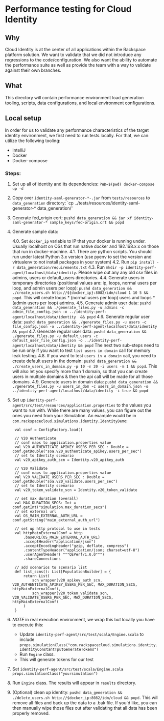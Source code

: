 # Performance testing for Cloud Identity

## Why

Cloud Identity is at the center of all applications within the Rackspace platform solution.  We want to validate that we did not introduce any regressions to the code/configuration.  We also want the ability to automate the performance suite as well as provide the team with a way to validate against their own branches.

## What

This directory will contain performance environment load generation tooling, scripts, data configurations, and local environment configurations.

## Local setup

In order for us to validate any performance characteristics of the target identity environment, we first need to run tests locally.  For that, we can utilize the following tooling:

* IntelliJ
* Docker
* Docker-compose

### Steps:

1. Set up all of identity and its dependencies: `PWD=$(pwd) docker-compose up -d`
2. Copy over `identity-saml-generator-*-.jar` from `tests/resources` to `data_generation` directory: `cp ../tests/resources/identity-saml-generator-* data_generation/'
3. Generate fed_origin cert: `pushd data_generation && jar xf identity-saml-generator-* sample_keys/fed-origin.crt && popd`
4. Generate sample data:

   4.0. Set `docker_ip` variable to IP that your docker is running under.  Usually localhost on OSs that run native docker and 192.168.x.x on those that run in docker-machine.
   4.1. There are python scripts.  You should run under latest Python 3.x version (use pyenv to set the version and virtualenv to not install packages in your system)
   4.2. Run `pip install -r data_generation/requirements.txt`
   4.3. Run `mkdir -p identity-perf-agent/localhost/data/identity`. Please wipe out any any old csv files in admins, users or default_users directories.
   4.4. Generate users in temporary directories (positional values are: ip, loops, normal users per loop, and admin users per loop): `pushd data_generation && ./create_users.sh http://${docker_ip}:8082/idm/cloud 1 10 5 && popd`.  This will create loops * (normal users per loop) users and loops * (admin users per loop) admins.
   4.5. Generate admin user data: `pushd data_generation && ./generate_files.py -u admins -c admin_file_config.json -o ../identity-perf-agent/localhost/data/identity  && popd`
   4.6. Generate regular user data: `pushd data_generation && ./generate_files.py -u users -c file_config.json -o ../identity-perf-agent/localhost/data/identity && popd`
   4.7. Generate regular user data: `pushd data_generation && ./generate_files.py -u default_users -c default_user_file_config.json -o ../identity-perf-agent/localhost/data/identity && popd`
   The next two sub-steps need to be run only if you want to test `list users in domain` call for memory leak testing.
   4.8. If you want to test `users in a domain` call, you need to create default users in the domain: `pushd data_generation && ./create_users_in_domain.py -p 10 -n 20 -i users -m 1 && popd`. This will also let you specify more than 1 domain, so that you can create users in multiple domains & then the api call will be made for all those domains.
   4.9. Generate users in domain data: `pushd data_generation && ./generate_files.py -u users_in_dom -c users_in_domain.json -o ../identity-perf-agent/localhost/data/identity -i true && popd`
5. Set up `identity-perf-agent/src/test/resources/application.properties` to the values you want to run with.  While there are many values, you can figure out the ones you need from your Simulation.  An example would be in `com.rackspacecloud.simulations.identity.IdentityDemo`:

        val conf = ConfigFactory.load()

        // V20 Authenticate
        // conf maps to application.properties value
        val V20_AUTHENTICATE_APIKEY_USERS_PER_SEC : Double =  conf.getDouble("soa.v20_authenticate_apikey.users_per_sec")
        // set to Identity scenario
        val v20_apikey_auth_scn = Identity.v20_apikey_auth

        // V20 Validate
        // conf maps to application.properties value
        val V20_VALIDATE_USERS_PER_SEC : Double =  conf.getDouble("soa.v20_validate.users_per_sec")
        // set to Identity scenario
        val v20_token_validate_scn = Identity.v20_token_validate

        // set max duration (overall)
        val MAX_DURATION_SECS: Int = conf.getInt("simulation.max_duration_secs")
        // set external url
        val OS_MAIN_EXTERNAL_AUTH_URL = conf.getString("main_external_auth_url")

        // set up http protocol to use in tests
        val httpMainExternalConf = http
            .baseURL(OS_MAIN_EXTERNAL_AUTH_URL)
            .acceptHeader("application/json")
            .acceptEncodingHeader("gzip, deflate, compress")
            .contentTypeHeader("application/json; charset=utf-8")
            .userAgentHeader( """QEPerf/1.0.0""")
            .shareConnections

        // add scenarios to scenario list
        def list_scns(): List[PopulationBuilder] = {
            return List(
                scn_wrapper(v20_apikey_auth_scn, V20_AUTHENTICATE_APIKEY_USERS_PER_SEC, MAX_DURATION_SECS, httpMainExternalConf),
                scn_wrapper(v20_token_validate_scn, V20_VALIDATE_USERS_PER_SEC, MAX_DURATION_SECS, httpMainExternalConf)
            )
        }

6. *NOTE* in real execution environment, we wrap this but locally you have to execute this: 
   * Update `identity-perf-agent/src/test/scala/Engine.scala` to include `props.simulationClass("com.rackspacecloud.simulations.identity.IdentityConstantTputGenerateTokens")`
   * Run `Engine` class.
   * This will generate tokens for our test
7. Set `identity-perf-agent/src/test/scala/Engine.scala` `props.simulationClass("yoursimulation")`
8. Run `Engine` class.  The results will appear in `results` directory.
9. (Optional) clean up identity: `pushd data_generation && ./delete_users.sh http://$docker_ip:8082/idm/cloud && popd`.  This will remove all files and back up the data to a .bak file.  If you'd like, you can then manually wipe those files out after validating that all data has been properly removed.
